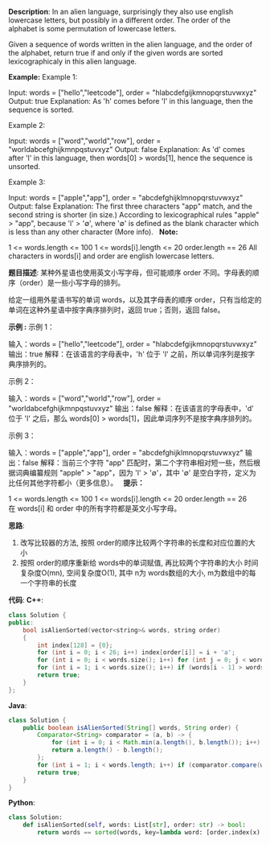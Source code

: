 __Description__:
In an alien language, surprisingly they also use english lowercase letters, but possibly in a different order. The order of the alphabet is some permutation of lowercase letters.

Given a sequence of words written in the alien language, and the order of the alphabet, return true if and only if the given words are sorted lexicographicaly in this alien language.

__Example:__
Example 1:

Input: words = ["hello","leetcode"], order = "hlabcdefgijkmnopqrstuvwxyz"
Output: true
Explanation: As 'h' comes before 'l' in this language, then the sequence is sorted.

Example 2:

Input: words = ["word","world","row"], order = "worldabcefghijkmnpqstuvxyz"
Output: false
Explanation: As 'd' comes after 'l' in this language, then words[0] > words[1], hence the sequence is unsorted.

Example 3:

Input: words = ["apple","app"], order = "abcdefghijklmnopqrstuvwxyz"
Output: false
Explanation: The first three characters "app" match, and the second string is shorter (in size.) According to lexicographical rules "apple" > "app", because 'l' > '∅', where '∅' is defined as the blank character which is less than any other character (More info).
 
__Note:__

1 <= words.length <= 100
1 <= words[i].length <= 20
order.length == 26
All characters in words[i] and order are english lowercase letters.

__题目描述__:
某种外星语也使用英文小写字母，但可能顺序 order 不同。字母表的顺序（order）是一些小写字母的排列。

给定一组用外星语书写的单词 words，以及其字母表的顺序 order，只有当给定的单词在这种外星语中按字典序排列时，返回 true；否则，返回 false。

__示例 :__
示例 1：

输入：words = ["hello","leetcode"], order = "hlabcdefgijkmnopqrstuvwxyz"
输出：true
解释：在该语言的字母表中，'h' 位于 'l' 之前，所以单词序列是按字典序排列的。

示例 2：

输入：words = ["word","world","row"], order = "worldabcefghijkmnpqstuvxyz"
输出：false
解释：在该语言的字母表中，'d' 位于 'l' 之后，那么 words[0] > words[1]，因此单词序列不是按字典序排列的。

示例 3：

输入：words = ["apple","app"], order = "abcdefghijklmnopqrstuvwxyz"
输出：false
解释：当前三个字符 "app" 匹配时，第二个字符串相对短一些，然后根据词典编纂规则 "apple" > "app"，因为 'l' > '∅'，其中 '∅' 是空白字符，定义为比任何其他字符都小（更多信息）。
 
__提示：__

1 <= words.length <= 100
1 <= words[i].length <= 20
order.length == 26
在 words[i] 和 order 中的所有字符都是英文小写字母。

__思路__:
1. 改写比较器的方法, 按照 order的顺序比较两个字符串的长度和对应位置的大小
2. 按照 order的顺序重新给 words中的单词赋值, 再比较两个字符串的大小
时间复杂度O(mn), 空间复杂度O(1), 其中 n为 words数组的大小, m为数组中的每一个字符串的长度

__代码__:
__C++__:
```C++
class Solution {
public:
    bool isAlienSorted(vector<string>& words, string order) 
    {
        int index[128] = {0};
        for (int i = 0; i < 26; i++) index[order[i]] = i + 'a';
        for (int i = 0; i < words.size(); i++) for (int j = 0; j < words[i].size(); j++) words[i][j] = index[words[i][j]];
        for (int i = 1; i < words.size(); i++) if (words[i - 1] > words[i]) return false;
        return true;
    }
};
```

__Java__:
```Java
class Solution {
    public boolean isAlienSorted(String[] words, String order) {
        Comparator<String> comparator = (a, b) -> {
            for (int i = 0; i < Math.min(a.length(), b.length()); i++) if (a.charAt(i) != b.charAt(i)) return order.indexOf(a.charAt(i)) - order.indexOf(b.charAt(i));
            return a.length() - b.length();
        };
        for (int i = 1; i < words.length; i++) if (comparator.compare(words[i - 1], words[i]) > 0) return false;
        return true;
    }
}
```

__Python__:
```Python
class Solution:
    def isAlienSorted(self, words: List[str], order: str) -> bool:
        return words == sorted(words, key=lambda word: [order.index(x) for x in word]) 
```